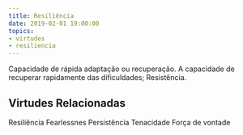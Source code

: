 ```yaml
---
title: Resiliência
date: 2019-02-01 19:00:00
topics: 
- virtudes
- resiliencia
---
```


Capacidade de rápida adaptação ou recuperação.
A capacidade de recuperar rapidamente das dificuldades; Resistência.

## Virtudes Relacionadas
Resiliência
Fearlessnes
Persistência
Tenacidade
Força de vontade


